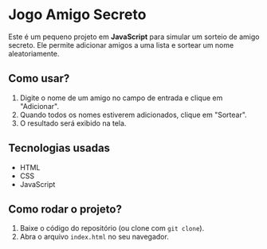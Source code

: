 # Jogo Amigo Secreto

Este é um pequeno projeto em **JavaScript** para simular um sorteio de amigo secreto. Ele permite adicionar amigos a uma lista e sortear um nome aleatoriamente.

## Como usar?

1. Digite o nome de um amigo no campo de entrada e clique em "Adicionar".
2. Quando todos os nomes estiverem adicionados, clique em "Sortear".
3. O resultado será exibido na tela.

## Tecnologias usadas
- HTML
- CSS
- JavaScript

## Como rodar o projeto?
1. Baixe o código do repositório (ou clone com `git clone`).
2. Abra o arquivo `index.html` no seu navegador.

